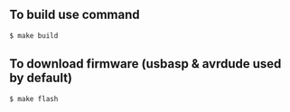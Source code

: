 ## To build use command

```bash
$ make build
```

## To download firmware (usbasp & avrdude used by default) 

```bash
$ make flash
```



